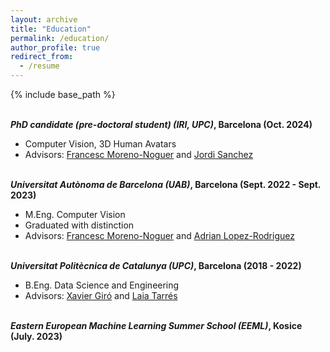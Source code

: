 ```yaml
---
layout: archive
title: "Education"
permalink: /education/
author_profile: true
redirect_from:
  - /resume
---
```


{% include base_path %}

\
**_PhD candidate (pre-doctoral student) (IRI, UPC)_, Barcelona (Oct. 2024)**

- Computer Vision, 3D Human Avatars
- Advisors: [Francesc Moreno-Noguer](https://scholar.google.com/citations?user=iAEBIB4AAAAJ&hl=ca) and [Jordi Sanchez](https://jsan3386.github.io/)


\
**_Universitat Autònoma de Barcelona (UAB)_, Barcelona (Sept. 2022 - Sept. 2023)**

- M.Eng. Computer Vision
- Graduated with distinction
- Advisors: [Francesc Moreno-Noguer](https://scholar.google.com/citations?user=iAEBIB4AAAAJ&hl=ca) and [Adrian Lopez-Rodriguez](https://scholar.google.com/citations?user=2UqN6M0AAAAJ&hl=en)


\
**_Universitat Politècnica de Catalunya (UPC)_, Barcelona (2018 - 2022)**

- B.Eng. Data Science and Engineering
- Advisors: [Xavier Giró](https://imatge.upc.edu/web/people/xavier-giro) and [Laia Tarrés](https://laiatarres.github.io/)


\
**_Eastern European Machine Learning Summer School (EEML)_, Kosice (July. 2023)**